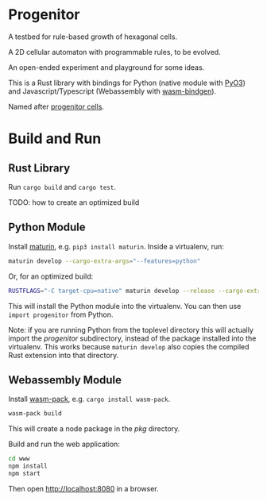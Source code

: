 # Progenitor

A testbed for rule-based growth of hexagonal cells.

A 2D cellular automaton with programmable rules, to be evolved. 

An open-ended experiment and playground for some ideas.

This is a Rust library with bindings for Python (native module with
[PyO3](https://pyo3.rs)) and Javascript/Typescript (Webassembly with
[wasm-bindgen](https://rustwasm.github.io/docs/wasm-bindgen/)).

Named after [progenitor cells](https://en.wikipedia.org/wiki/Progenitor_cell).

# Build and Run

## Rust Library

Run `cargo build` and `cargo test`.

TODO: how to create an optimized build

## Python Module

Install [maturin](https://github.com/PyO3/maturin), e.g. `pip3 install
maturin`. Inside a virtualenv, run:

```bash
maturin develop --cargo-extra-args="--features=python"
```

Or, for an optimized build:

```bash
RUSTFLAGS="-C target-cpu=native" maturin develop --release --cargo-extra-args="--features=python"
```

This will install the Python module into the virtualenv. You can then use
`import progenitor` from Python.

Note: if you are running Python from the toplevel directory this will actually
import the *progenitor* subdirectory, instead of the package installed into the
virtualenv. This works because `maturin develop` also copies the compiled Rust
extension into that directory.

## Webassembly Module

Install [wasm-pack](https://rustwasm.github.io/wasm-pack/), e.g. `cargo install wasm-pack`.

```bash
wasm-pack build
```

This will create a node package in the *pkg* directory.

Build and run the web application:

```bash
cd www
npm install
npm start
```

Then open [http://localhost:8080](http://localhost:8080) in a browser.
